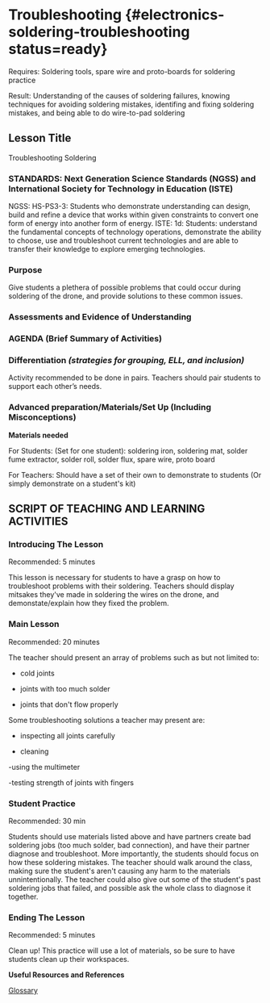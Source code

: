 # Troubleshooting {#electronics-soldering-troubleshooting status=ready}

<div class='requirements' markdown='1'>

Requires: Soldering tools, spare wire and proto-boards for soldering practice

Result: Understanding of the causes of soldering failures, knowing techniques for avoiding soldering mistakes, identifing and fixing soldering mistakes, and being able to do wire-to-pad soldering


</div>

## Lesson Title
Troubleshooting Soldering

### STANDARDS: Next Generation Science Standards (NGSS) and International Society for Technology in Education (ISTE)

NGSS: HS-PS3-3: Students who demonstrate understanding can design, build and refine a device that works within given constraints to convert one form of energy into another form of energy. ISTE: 1d: Students: understand the fundamental concepts of technology operations, demonstrate the ability to choose, use and troubleshoot current technologies and are able to transfer their knowledge to explore emerging technologies.

### Purpose

Give students a plethera of possible problems that could occur during soldering of the drone, and provide solutions to these common issues.

### Assessments and Evidence of Understanding


### AGENDA (Brief Summary of Activities)


### Differentiation _(strategies for grouping, ELL, and inclusion)_
Activity recommended to be done in pairs. Teachers should pair students to support each other’s needs.

### Advanced preparation/Materials/Set Up (Including Misconceptions)

**Materials needed**

For Students: (Set for one student): soldering iron, soldering mat, solder fume extractor, solder roll, solder flux, spare wire, proto board

For Teachers: Should have a set of their own to demonstrate to students (Or simply demonstrate on a student's kit)


## SCRIPT OF TEACHING AND LEARNING ACTIVITIES


### Introducing The Lesson

Recommended: 5 minutes

This lesson is necessary for students to have a grasp on how to troubleshoot problems with their soldering. Teachers should display mitsakes they've made in soldering the wires on the drone, and demonstate/explain how they fixed the problem.

### Main Lesson

Recommended: 20 minutes

The teacher should present an array of problems such as but not limited to:

- cold joints

- joints with too much solder

- joints that don't flow properly

Some troubleshooting solutions a teacher may present are:

- inspecting all joints carefully

- cleaning

-using the multimeter

-testing strength of joints with fingers

### Student Practice

Recommended: 30 min

Students should use materials listed above and have partners create bad soldering jobs (too much solder, bad connection), and have their partner diagnose and troubleshoot. More importantly, the students should focus on how these soldering mistakes. The teacher should walk around the class, making sure the student's aren't causing any harm to the materials unnintentionally. The teacher could also give out some of the student's past soldering jobs that failed, and possible ask the whole class to diagnose it together.

### Ending The Lesson

Recommended: 5 minutes

Clean up! This practice will use a lot of materials, so be sure to have students clean up their workspaces.

**Useful Resources and References**

[Glossary](https://docs.google.com/document/d/1LJzESfH8VnLDAitNTwwa-iDZs-zY-KM2v1EuWFoLz6A/edit?usp=sharing)
